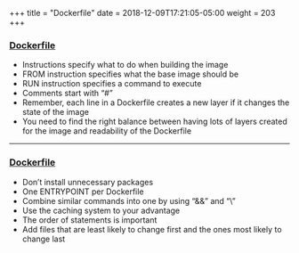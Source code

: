 +++
title = "Dockerfile"
date = 2018-12-09T17:21:05-05:00
weight = 203
+++

### [Dockerfile](https://github.com/shahadarsh/docker-k8s-workshop/blob/master/exercises/docker/conference-details-service/Dockerfile)

* Instructions specify what to do when building the image
* FROM instruction specifies what the base image should be 
* RUN instruction specifies a command to execute
* Comments start with “#”
* Remember, each line in a Dockerfile creates a new layer if it changes the state of the image
* You need to find the right balance between having lots of layers created for the image and readability of the Dockerfile

___

### [Dockerfile](https://github.com/shahadarsh/docker-k8s-workshop/blob/master/exercises/docker/conference-details-service/Dockerfile)

* Don’t install unnecessary packages
* One ENTRYPOINT per Dockerfile
* Combine similar commands into one by using “&&” and “\”  
* Use the caching system to your advantage
* The order of statements is important
* Add files that are least likely to change first and the ones most likely to change last
